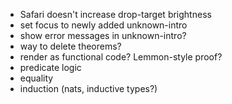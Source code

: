 * Safari doesn't increase drop-target brightness
* set focus to newly added unknown-intro
* show error messages in unknown-intro?
* way to delete theorems?
* render as functional code? Lemmon-style proof?
* predicate logic
* equality
* induction (nats, inductive types?)